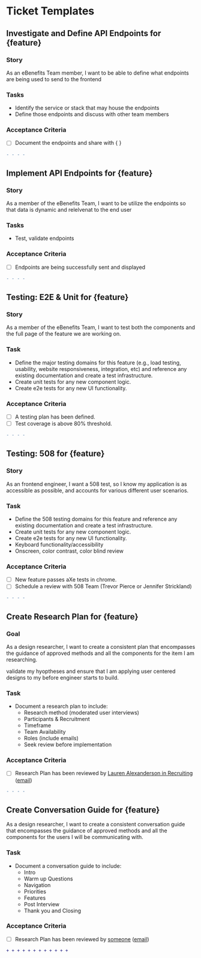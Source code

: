 # Ticket Templates

## Investigate and Define API Endpoints for {feature}
### Story
As an eBenefits Team member, I want to be able to define what endpoints are being used to send to the frontend

### Tasks
- Identify the service or stack that may house the endpoints
- Define those endpoints and discuss with other team members

### Acceptance Criteria
- [ ] Document the endpoints and share with { }
```diff
- - - -
```
## Implement API Endpoints for {feature}
### Story
As a member of the eBenefits Team, I want to be utilize the endpoints so that data is dynamic and relelvenat to the end user

### Tasks
- Test, validate endpoints

### Acceptance Criteria
- [ ] Endpoints are being successfully sent and displayed
```diff
- - - -
```
## Testing: E2E & Unit for {feature}
### Story
As a member of the eBenefits Team, I want to test both the components and the full page of the feature we are working on.

### Task
- Define the major testing domains for this feature (e.g., load testing, usability, website responsiveness, integration, etc) and reference any existing documentation and create a test infrastructure.
- Create unit tests for any new component logic.
- Create e2e tests for any new UI functionality. 

### Acceptance Criteria
- [ ] A testing plan has been defined.
- [ ] Test coverage is above 80% threshold.
```diff
- - - -
```
## Testing: 508 for {feature}
### Story
As an frontend engineer, I want a 508 test, so I know my application is as accessible as possible, and accounts for various different user scenarios. 

### Task
- Define the 508 testing domains for this feature and reference any existing documentation and create a test infrastructure.
- Create unit tests for any new component logic.
- Create e2e tests for any new UI functionality. 
- Keyboard functionality/accessibility
- Onscreen, color contrast, color blind review

### Acceptance Criteria
- [ ] New feature passes aXe tests in chrome.
- [ ] Schedule a review with 508 Team (Trevor Pierce or Jennifer Strickland) 

```diff
- - - -
```
## Create Research Plan for {feature}
### Goal
As a design researcher, I want to create a consistent plan that encompasses the guidance of approved methods and all the components for the item I am researching.

validate my hyoptheses and ensure that I am applying user centered designs to my before engineer starts to build. 

### Task
- Document a research plan to include:
  - Research method (moderated user interviews)
  - Participants & Recruitment
  - Timeframe
  - Team Availability
  - Roles (include emails)
  - Seek review before implementation
  
### Acceptance Criteria
- [ ] Research Plan has been reviewed by [Lauren Alexanderson in Recruiting](https://dsva.slack.com/team/U772MC9BQ) ([email](mailto:lauren.alexanderson@va.gov))

```diff
- - - -
```
## Create Conversation Guide for {feature}
As a design researcher, I want to create a consistent conversation guide that encompasses the guidance of approved methods and all the components for the users I will be communicating with.

### Task
- Document a conversation guide to include:
  - Intro
  - Warm up Questions
  - Navigation
  - Priorities
  - Features
  - Post Interview
  - Thank you and Closing
  
### Acceptance Criteria
- [ ] Research Plan has been reviewed by [someone](#) ([email](mailto:#))
```diff
+ + + + + + + + + + + +
```

